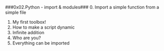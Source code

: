 ###0x02.Python - import & modules###
0. Import a simple function from a simple file
1. My first toolbox!
2. How to make a script dynamic
3. Infinite addition
4. Who are you?
5. Everything can be imported